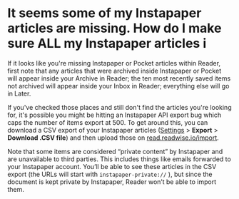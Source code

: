 # It seems some of my Instapaper articles are missing. How do I make sure ALL my Instapaper articles i

If it looks like you're missing Instapaper or Pocket articles within Reader, first note that any articles that were archived inside Instapaper or Pocket will appear inside your Archive in Reader; the ten most recently saved items not archived will appear inside your Inbox in Reader; everything else will go in Later.

If you've checked those places and still don't find the articles you're looking for, it's possible you might be hitting an Instapaper API export bug which caps the number of items export at 500. To get around this, you can download a CSV export of your Instapaper articles ([Settings](https://www.instapaper.com/user) > **Export** > **Download .CSV file**) and then upload those on [read.readwise.io/import](http://read.readwise.io/import).

Note that some items are considered “private content” by Instapaper and are unavailable to third parties. This includes things like emails forwarded to your Instapaper account. You’ll be able to see these articles in the CSV export (the URLs will start with `instapaper-private://` ), but since the document is kept private by Instapaper, Reader won’t be able to import them.
